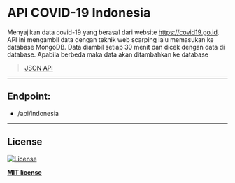 # API COVID-19 Indonesia

Menyajikan data covid-19 yang berasal dari website https://covid19.go.id. API ini mengambil data dengan teknik web scarping lalu memasukan ke database MongoDB. Data diambil setiap 30 menit dan dicek dengan data di database. Apabila berbeda maka data akan ditambahkan ke database <br>

><a href="https://apicovid19indonesia.herokuapp.com/">JSON API</a>
---
## Endpoint:
* /api/indonesia
---
## License

[![License](http://img.shields.io/:license-mit-blue.svg?style=flat-square)](http://badges.mit-license.org)

**[MIT license](http://opensource.org/licenses/mit-license.php)**

